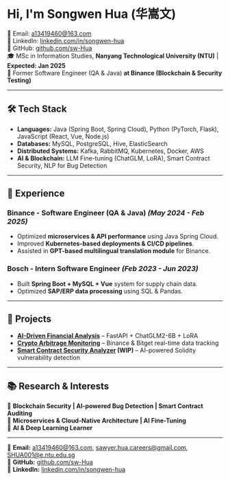 <!--
**sw-Hua/sw-Hua** is a ✨ _special_ ✨ repository because its `README.md` (this file) appears on your GitHub profile.

Here are some ideas to get you started:

- 🔭 I’m currently working on ...
- 🌱 I’m currently learning ...
- 👯 I’m looking to collaborate on ...
- 🤔 I’m looking for help with ...
- 💬 Ask me about ...
- 📫 How to reach me: ...
- 😄 Pronouns: ...
- ⚡ Fun fact: ...
-->


# Hi, I'm Songwen Hua (华嵩文)  

📧 Email: [a13419460@163.com](mailto:a13419460@163.com)  
🔗 LinkedIn: [linkedin.com/in/songwen-hua](https://linkedin.com/in/songwen-hua)  
📂 GitHub: [github.com/sw-Hua](https://github.com/sw-Hua)  
🎓 MSc in Information Studies, **Nanyang Technological University (NTU)** | **Expected: Jan 2025**  
💼 Former Software Engineer (QA & Java) **at Binance (Blockchain & Security Testing)**  

---

## 🛠️ Tech Stack  
- **Languages:** Java (Spring Boot, Spring Cloud), Python (PyTorch, Flask), JavaScript (React, Vue, Node.js)  
- **Databases:** MySQL, PostgreSQL, Hive, ElasticSearch  
- **Distributed Systems:** Kafka, RabbitMQ, Kubernetes, Docker, AWS  
- **AI & Blockchain:** LLM Fine-tuning (ChatGLM, LoRA), Smart Contract Security, NLP for Bug Detection  

---

## 💼 Experience  
### Binance - **Software Engineer (QA & Java)** *(May 2024 - Feb 2025)*  
- Optimized **microservices & API performance** using Java Spring Cloud.  
- Improved **Kubernetes-based deployments & CI/CD pipelines**.  
- Assisted in **GPT-based multilingual translation module** for Binance.  

### Bosch - **Intern Software Engineer** *(Feb 2023 - Jun 2023)*  
- Built **Spring Boot + MySQL + Vue** system for supply chain data.  
- Optimized **SAP/ERP data processing** using SQL & Pandas.  

---

## 🚀 Projects  
- **[AI-Driven Financial Analysis](https://github.com/sw-Hua/AI-Finance-Analysis)** – FastAPI + ChatGLM2-6B + LoRA  
- **[Crypto Arbitrage Monitoring](https://github.com/sw-Hua/Crypto-Arbitrage-Monitoring)** – Binance & Bitget real-time data tracking  
- **[Smart Contract Security Analyzer](https://github.com/sw-Hua/Smart-Contract-Security-Analyzer) (WIP)** – AI-powered Solidity vulnerability detection  

---

## 📚 Research & Interests  
🔹 **Blockchain Security | AI-powered Bug Detection | Smart Contract Auditing**  
🔹 **Microservices & Cloud-Native Architecture | AI Fine-Tuning**  
🔹 **AI & Deep Learning Learner**  

---

📧 **Email:** [a13419460@163.com](mailto:a13419460@163.com), [sawyer.hua.careers@gmail.com](mailto:sawyer.hua.careers@gmail.com), [SHUA001@e.ntu.edu.sg ](mailto:SHUA001@e.ntu.edu.sg )  
📂 **GitHub:** [github.com/sw-Hua](https://github.com/sw-Hua)  
🔗 **LinkedIn:** [linkedin.com/in/songwen-hua](https://linkedin.com/in/songwen-hua)  


